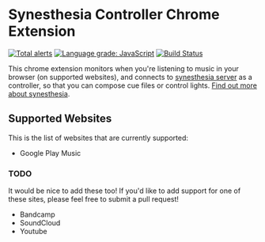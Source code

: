 # Synesthesia Controller Chrome Extension

[![Total alerts](https://img.shields.io/lgtm/alerts/g/synesthesia-project/chrome-extension.svg?logo=lgtm&logoWidth=18)](https://lgtm.com/projects/g/synesthesia-project/chrome-extension/alerts/)
[![Language grade: JavaScript](https://img.shields.io/lgtm/grade/javascript/g/synesthesia-project/chrome-extension.svg?logo=lgtm&logoWidth=18)](https://lgtm.com/projects/g/synesthesia-project/chrome-extension/context:javascript)
[![Build Status](https://dev.azure.com/synesthesia--project/synesthesia/_apis/build/status/chrome-extension?branchName=master)](https://dev.azure.com/synesthesia--project/synesthesia/_build/latest?definitionId=6?branchName=master)

This chrome extension monitors when you're listening to music in your browser (on supported websites), and connects to [synesthesia server](https://github.com/synesthesia-project/server) as a controller, so that you can compose cue files or control lights. [Find out more about synesthesia](https://synesthesia-project.org/).

## Supported Websites

This is the list of websites that are currently supported:

* Google Play Music

### TODO

It would be nice to add these too! If you'd like to add support for one of these sites, please feel free to submit a pull request!

* Bandcamp
* SoundCloud
* Youtube
